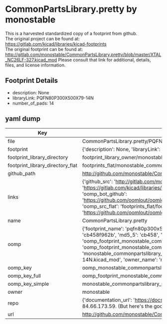 # CommonPartsLibrary.pretty by monostable  
This is a harvested standardized copy of a footprint from github.  
The original project can be found at:  
https://gitlab.com/kicad/libraries/kicad-footprints  
The original footprint can be found at:
http://gitlab.com/monostable/CommonPartsLibrary.pretty/blob/master/XTAL_NC26LF-327.kicad_mod
Please consult that link for additional, details, files, and license information.  
## Footprint Details
* description: None  
* libraryLink: PQFN80P300X500X79-14N  
* number_of_pads: 14  
## yaml dump  
| Key | Value |  
| --- | --- |  
| file | CommonPartsLibrary.pretty/PQFN80P300X500X79-14N.kicad_mod |  
| footprint | {'description': None, 'libraryLink': 'PQFN80P300X500X79-14N', 'number_of_pads': 14} |  
| footprint_library_directory | footprint_library_owner/monostable_CommonPartsLibrary.pretty |  
| footprint_library_directory_flat | footprints_flat/monostable_commonpartslibrary_pqfn80p300x500x79_14n/working |  
| github_path | http://github.com/monostable/CommonPartsLibrary.pretty/blob/master/PQFN80P300X500X79-14N.kicad_mod |  
| links | {'github_src': 'http://gitlab.com/monostable/CommonPartsLibrary.pretty/blob/master/XTAL_NC26LF-327.kicad_mod', 'github_src_repo': 'https://gitlab.com/kicad/libraries/kicad-footprints', 'oomp_bot': 'footprints/monostable_commonpartslibrary_pqfn80p300x500x79_14n/working', 'oomp_bot_github': 'https://github.com/oomlout/oomlout_oomp_footprint_bot/tree/main/footprints/monostable_commonpartslibrary_pqfn80p300x500x79_14n/working', 'oomp_src_flat': 'footprints_flat/footprints_flat/monostable_commonpartslibrary_pqfn80p300x500x79_14n/working', 'oomp_src_flat_github': 'https://github.com/oomlout/oomlout_oomp_footprint_src/tree/main/footprints_flat/monostable_commonpartslibrary_pqfn80p300x500x79_14n/working'} |  
| name | CommonPartsLibrary.pretty |  
| oomp | {'footprint_name': 'pqfn80p300x500x79_14n', 'library_name': 'commonpartslibrary', 'md5': 'cb458f962be3a9217f4176e773316ccf', 'md5_10': 'cb458f962b', 'md5_5': 'cb458', 'md5_6': 'cb458f', 'oomp_key': 'oomp_monostable_commonpartslibrary_pqfn80p300x500x79_14n', 'oomp_key_extra': 'oomp_footprint_monostable_commonpartslibrary_pqfn80p300x500x79_14n', 'oomp_key_full': 'oomp_footprint_monostable_commonpartslibrary_pqfn80p300x500x79_14n_cb458f', 'oomp_key_simple': 'monostable_commonpartslibrary_pqfn80p300x500x79_14n', 'original_filename': 'CommonPartsLibrary.pretty/PQFN80P300X500X79-14N.kicad_mod', 'owner_name': 'monostable'} |  
| oomp_key | oomp_monostable_commonpartslibrary_pqfn80p300x500x79_14n |  
| oomp_key_full | oomp_footprint_monostable_commonpartslibrary_pqfn80p300x500x79_14n |  
| oomp_key_simple | monostable_commonpartslibrary_pqfn80p300x500x79_14n |  
| owner | monostable |  
| repo | {'documentation_url': 'https://docs.github.com/rest/overview/resources-in-the-rest-api#rate-limiting', 'message': "API rate limit exceeded for 84.66.173.59. (But here's the good news: Authenticated requests get a higher rate limit. Check out the documentation for more details.)"} |  
| url | http://github.com/monostable/CommonPartsLibrary.pretty |  

